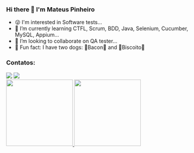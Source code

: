 ### Hi there 👋 I'm Mateus Pinheiro


<!--
**MateuslPinheiro/MateuslPinheiro** is a ✨ _special_ ✨ repository because its `README.md` (this file) appears on your GitHub profile.


--> 
- 😜 I'm interested in Software tests...
- 🌱 I’m currently learning CTFL, Scrum, BDD, Java, Selenium, Cucumber, MySQL, Appium...
- 👯 I’m looking to collaborate on QA tester...
- 🐶 Fun fact: I have two dogs: 🥓Bacon🥓 and 🍪Biscoito🍪

### Contatos: 
<div>
<a href = "mailto:matlimpin@gmail.com"><img src="https://img.shields.io/badge/Gmail-D14836?style=for-the-badge&logo=gmail&logoColor=white" target="_blank"></a>
<a href="https://www.linkedin.com/in/mateus-pinheiro-003953b1/" target="_blank"><img src="https://img.shields.io/badge/-LinkedIn-%230077B5?style=for-the-badge&logo=linkedin&logoColor=white" target="_blank"></a>   
</div>

<div>
<a href="https://github.com/MateuslPinheiro">
<img height="180em" src="https://github-readme-stats.vercel.app/api/top-langs/?username=MateuslPinheiro&layout=compact&langs_count=7&theme=dracula"/>
<img height="180em" src="https://github-readme-stats.vercel.app/api?username=MateuslPinheiro&show_icons=true&theme=dracula&include_all_commits=true&count_private=true"/>
</div>
